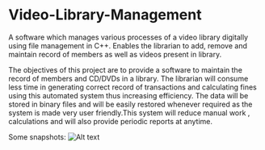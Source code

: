# Video-Library-Management
A software which manages various processes of a video library digitally using file management in C++. Enables the librarian to add, remove and maintain record of members as well as videos present in library.

The objectives of this project are to provide a software to maintain the record of members and CD/DVDs in a library. 
The librarian will consume less time in generating correct record of transactions and calculating fines using this automated system thus increasing efficiency.
The data will be stored in binary files and will be easily restored whenever required as the system is made very user friendly.This system will reduce manual work , calculations and will also provide periodic reports at anytime.

Some snapshots:
![Alt text](https://i.imgur.com/qBN25yG.jpg "Initial screen")
